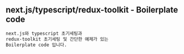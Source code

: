 
## next.js/typescript/redux-toolkit - Boilerplate code

```bash
next.js와 typescript 초기세팅과
redux-toolkit 초기세팅 및 간단한 예제가 있는
Boilerplate code 입니다.
```



